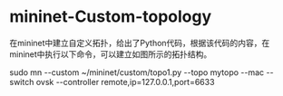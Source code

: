 # mininet-Custom-topology

在mininet中建立自定义拓扑，给出了Python代码，根据该代码的内容，在mininet中执行以下命令，可以建立如图所示的拓扑结构。

sudo mn --custom ~/mininet/custom/topo1.py --topo mytopo --mac --switch ovsk --controller remote,ip=127.0.0.1,port=6633



